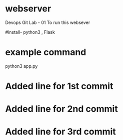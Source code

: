 # webserver
Devops Git Lab - 01
To run this websever 

#install-
python3 , Flask 


# example command
python3 app.py 

# Added line for 1st commit 
# Added line for 2nd commit 
# Added line for 3rd commit 
